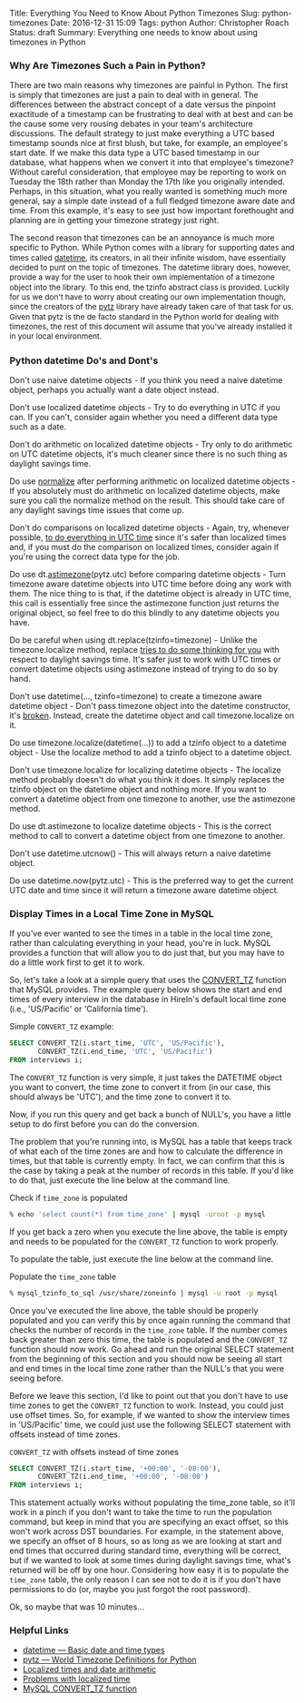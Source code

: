 Title: Everything You Need to Know About Python Timezones
Slug: python-timezones
Date: 2016-12-31 15:09
Tags: python
Author: Christopher Roach
Status: draft
Summary: Everything one needs to know about using timezones in Python

### Why Are Timezones Such a Pain in Python?

There are two main reasons why timezones are painful in Python. The
first is simply that timezones are just a pain to deal with in general.
The differences between the abstract concept of a date versus the
pinpoint exactitude of a timestamp can be frustrating to deal with at
best and can be the cause some very rousing debates in your team's
architecture discussions. The default strategy to just make everything a
UTC based timestamp sounds nice at first blush, but take, for example,
an employee's start date. If we make this data type a UTC based
timestamp in our database, what happens when we convert it into that
employee's timezone? Without careful consideration, that employee may be
reporting to work on Tuesday the 18th rather than Monday the 17th like
you originally intended. Perhaps, in this situation, what you really
wanted is something much more general, say a simple date instead of a
full fledged timezone aware date and time. From this example, it's easy
to see just how important forethought and planning are in getting your
timezone strategy just right.

The second reason that timezones can be an annoyance is much more
specific to Python. While <span
style="font-size: 10.0pt;line-height: 13.0pt;">Python comes with a
library for supporting dates and times called
[datetime](http://docs.python.org/2/library/datetime.html), its
creators, in all their infinite wisdom, have essentially decided to punt
on the topic of timezones. The datetime library does, however, provide a
way for the user to hook their own implementation of a timezone object
into the library. To this end, the tzinfo abstract class is provided.
Luckily for us we don't have to worry about creating our own
implementation though, since the creators of the
[pytz](http://pytz.sourceforge.net/) library have already taken care of
that task for us. Given that pytz is the de facto standard in the Python
world for dealing with timezones, the rest of this document will assume
that you've already installed it in your local environment.</span>

### Python datetime Do's and Dont's

Don't use naive datetime objects - If you think you need a naive datetime
object, perhaps you actually want a date object instead.

Don't use localized datetime objects - Try to do everything in UTC if
you can. If you can't, consider again whether you need a different data
type such as a date.

Don't do arithmetic on localized datetime objects - Try only to do
arithmetic on UTC datetime objects, it's much cleaner since there is no
such thing as daylight savings time.

Do use
[normalize](http://pytz.sourceforge.net/#localized-times-and-date-arithmetic)
after performing arithmetic on localized datetime objects - If you
absolutely must do arithmetic on localized datetime objects, make sure
you call the normalize method on the result. This should take care of
any daylight savings time issues that come up.

Don't do comparisons on localized datetime objects - Again, try,
whenever possible, [to do everything in UTC
time](http://pytz.sourceforge.net/#problems-with-localtime) since it's
safer than localized times and, if you must do the comparison on
localized times, consider again if you're using the correct data type
for the job.

Do use
dt.[astimezone](http://docs.python.org/2/library/datetime.html#datetime.datetime.astimezone)(pytz.utc)
before comparing datetime objects - Turn timezone aware datetime objects
into UTC time before doing any work with them. The nice thing to is
that, if the datetime object is already in UTC time, this call is
essentially free since the astimezone function just returns the original
object, so feel free to do this blindly to any datetime objects you
have.

Do be careful when using dt.replace(tzinfo=timezone) - Unlike the
timezone.localize method, replace [tries to do some thinking for
you](http://stackoverflow.com/questions/1379740/pytz-localize-vs-datetime-replace)
with respect to daylight savings time. It's safer just to work with UTC
times or convert datetime objects using astimezone instead of trying to
do so by hand.

Don't use datetime(…, tzinfo=timezone) to create a timezone aware
datetime object - Don't pass timezone object into the datetime
constructor, it's
[broken](http://pytz.sourceforge.net/#localized-times-and-date-arithmetic).
Instead, create the datetime object and call timezone.localize on it.

Do use timezone.localize(datetime(…)) to add a tzinfo object to a
datetime object - Use the localize method to add a tzinfo object to a
datetime object.

Don't use timezone.localize for localizing datetime objects - The
localize method probably doesn't do what you think it does. It simply
replaces the tzinfo object on the datetime object and nothing more. If
you want to convert a datetime object from one timezone to another, use
the astimezone method.

Do use dt.astimezone to localize datetime objects - This is the correct
method to call to convert a datetime object from one timezone to
another.

Don't use datetime.utcnow() - This will always return a naive datetime
object.

Do use datetime.now(pytz.utc) - This is the preferred way to get the
current UTC date and time since it will return a timezone aware datetime
object.

### Display Times in a Local Time Zone in MySQL

If you've ever wanted to see the times in a table in the local time
zone, rather than calculating everything in your head, you're in luck.
MySQL provides a function that will allow you to do just that, but you
may have to do a little work first to get it to work.

So, let's take a look at a simple query that uses the
[CONVERT\_TZ](http://dev.mysql.com/doc/refman/5.1/en/date-and-time-functions.html#function_convert-tz)
function that MySQL provides. The example query below shows the start
and end times of every interview in the database in HireIn's default
local time zone (i.e., 'US/Pacific' or 'California time').

Simple `CONVERT_TZ` example:

```sql
SELECT CONVERT_TZ(i.start_time, 'UTC', 'US/Pacific'),
       CONVERT_TZ(i.end_time, 'UTC', 'US/Pacific')
FROM interviews i;
```

The `CONVERT_TZ` function is very simple, it just takes the DATETIME
object you want to convert, the time zone to convert it from (in our
case, this should always be 'UTC'), and the time zone to convert it to.

Now, if you run this query and get back a bunch of NULL's, you have a
little setup to do first before you can do the conversion. 

The problem that you're running into, is MySQL has a table that keeps track of
what each of the time zones are and how to calculate the difference in times,
but that table is currently empty. In fact, we can confirm that this is the
case by taking a peak at the number of records in this table. If you'd like to
do that, just execute the line below at the command line.

Check if `time_zone` is populated

```sh
% echo 'select count(*) from time_zone' | mysql -uroot -p mysql
```

If you get back a zero when you execute the line above, the table is
empty and needs to be populated for the `CONVERT_TZ` function to work
properly.

To populate the table, just execute the line below at the command line.

Populate the `time_zone` table

```sh
% mysql_tzinfo_to_sql /usr/share/zoneinfo | mysql -u root -p mysql
```

Once you've executed the line above, the table should be properly
populated and you can verify this by once again running the command that
checks the number of records in the `time_zone` table. If the number
comes back greater than zero this time, the table is populated and the
`CONVERT_TZ` function should now work. Go ahead and run the original
SELECT statement from the beginning of this section and you should now
be seeing all start and end times in the local time zone rather than the
NULL's that you were seeing before.

Before we leave this section, I'd like to point out that you don't have
to use time zones to get the `CONVERT_TZ` function to work. Instead, you
could just use offset times. So, for example, if we wanted to show the
interview times in 'US/Pacific' time, we could just use the following
SELECT statement with offsets instead of time zones.

`CONVERT_TZ` with offsets instead of time zones

```sql
SELECT CONVERT_TZ(i.start_time, '+00:00', '-08:00'),
       CONVERT_TZ(i.end_time, '+00:00', '-08:00')
FROM interviews i;
```

This statement actually works without populating the time\_zone table,
so it'll work in a pinch if you don't want to take the time to run the
population command, but keep in mind that you are specifying an exact
offset, so this won't work across DST boundaries. For example, in the
statement above, we specify an offset of 8 hours, so as long as we are
looking at start and end times that occurred during standard time,
everything will be correct, but if we wanted to look at some times
during daylight savings time, what's returned will be off by one hour.
Considering how easy it is to populate the `time_zone` table, the only
reason I can see not to do it is if you don't have permissions to do
(or, maybe you just forgot the root password).

Ok, so maybe that was 10 minutes...

### Helpful Links

-   [datetime — Basic date and time
    types](http://docs.python.org/2/library/datetime.html)
-   [pytz — World Timezone Definitions for
    Python](http://pytz.sourceforge.net/)
-   [Localized times and date
    arithmetic](http://pytz.sourceforge.net/#localized-times-and-date-arithmetic)
-   [Problems with localized
    time](http://pytz.sourceforge.net/#problems-with-localtime)
-   [MySQL CONVERT\_TZ
    function](http://dev.mysql.com/doc/refman/5.1/en/date-and-time-functions.html#function_convert-tz)

